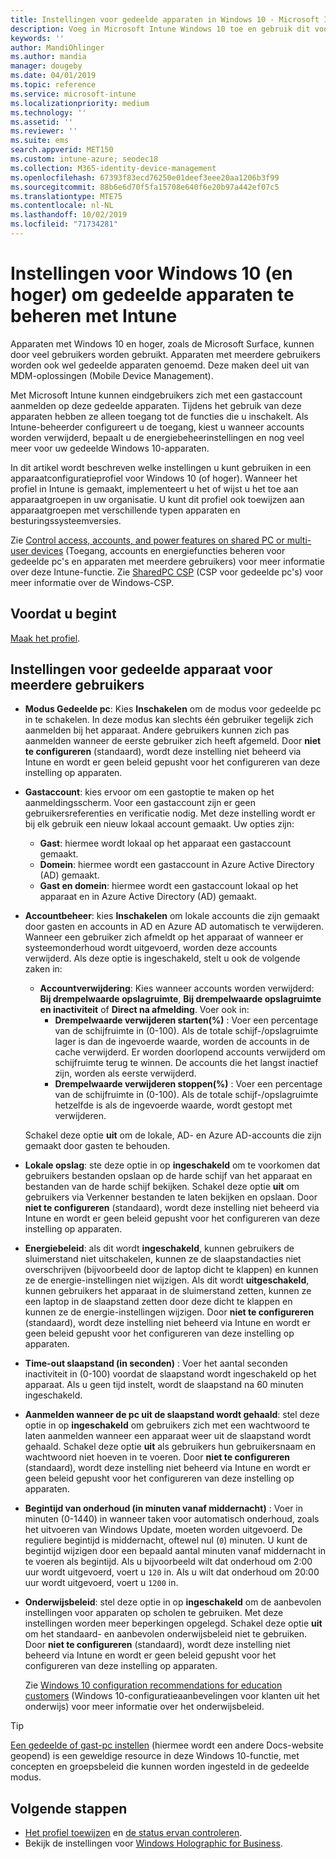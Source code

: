 ```yaml
---
title: Instellingen voor gedeelde apparaten in Windows 10 - Microsoft Intune - Azure | Microsoft Docs
description: Voeg in Microsoft Intune Windows 10 toe en gebruik dit voor het configureren voor apparaten die worden gedeeld of door meerdere gebruikers worden gebruikt. Bekijk een lijst met alle instellingen en wat deze betekenen op de apparaten, inclusief Microsoft Surface. Beheer gastaccounts, beheer accounts, verwijder inactieve accounts, geef toestemming voor of blokkeer opslaan in lokale opslag, stel energie- en slaapopties in, kies wanneer updates worden geïnstalleerd en gebruik apparaten in onderwijsomgevingen in een apparaatconfiguratieprofiel.
keywords: ''
author: MandiOhlinger
ms.author: mandia
manager: dougeby
ms.date: 04/01/2019
ms.topic: reference
ms.service: microsoft-intune
ms.localizationpriority: medium
ms.technology: ''
ms.assetid: ''
ms.reviewer: ''
ms.suite: ems
search.appverid: MET150
ms.custom: intune-azure; seodec18
ms.collection: M365-identity-device-management
ms.openlocfilehash: 67393f83ecd76250e01deef3eee20aa1206b3f99
ms.sourcegitcommit: 88b6e6d70f5fa15708e640f6e20b97a442ef07c5
ms.translationtype: MTE75
ms.contentlocale: nl-NL
ms.lasthandoff: 10/02/2019
ms.locfileid: "71734281"
---
```

# <a name="windows-10-and-later-settings-to-manage-shared-devices-using-intune"></a>Instellingen voor Windows 10 (en hoger) om gedeelde apparaten te beheren met Intune

Apparaten met Windows 10 en hoger, zoals de Microsoft Surface, kunnen door veel gebruikers worden gebruikt. Apparaten met meerdere gebruikers worden ook wel gedeelde apparaten genoemd. Deze maken deel uit van MDM-oplossingen (Mobile Device Management).

Met Microsoft Intune kunnen eindgebruikers zich met een gastaccount aanmelden op deze gedeelde apparaten. Tijdens het gebruik van deze apparaten hebben ze alleen toegang tot de functies die u inschakelt. Als Intune-beheerder configureert u de toegang, kiest u wanneer accounts worden verwijderd, bepaalt u de energiebeheerinstellingen en nog veel meer voor uw gedeelde Windows 10-apparaten.

In dit artikel wordt beschreven welke instellingen u kunt gebruiken in een apparaatconfiguratieprofiel voor Windows 10 (of hoger). Wanneer het profiel in Intune is gemaakt, implementeert u het of wijst u het toe aan apparaatgroepen in uw organisatie. U kunt dit profiel ook toewijzen aan apparaatgroepen met verschillende typen apparaten en besturingssysteemversies.

Zie [Control access, accounts, and power features on shared PC or multi-user devices](shared-user-device-settings.md) (Toegang, accounts en energiefuncties beheren voor gedeelde pc's en apparaten met meerdere gebruikers) voor meer informatie over deze Intune-functie. Zie [SharedPC CSP](https://docs.microsoft.com/windows/client-management/mdm/sharedpc-csp) (CSP voor gedeelde pc's) voor meer informatie over de Windows-CSP.

## <a name="before-your-begin"></a>Voordat u begint

[Maak het profiel](shared-user-device-settings.md).

## <a name="shared-multi-user-device-settings"></a>Instellingen voor gedeelde apparaat voor meerdere gebruikers

- **Modus Gedeelde pc**: Kies **Inschakelen** om de modus voor gedeelde pc in te schakelen. In deze modus kan slechts één gebruiker tegelijk zich aanmelden bij het apparaat. Andere gebruikers kunnen zich pas aanmelden wanneer de eerste gebruiker zich heeft afgemeld. Door **niet te configureren** (standaard), wordt deze instelling niet beheerd via Intune en wordt er geen beleid gepusht voor het configureren van deze instelling op apparaten.
- **Gastaccount**: kies ervoor om een gastoptie te maken op het aanmeldingsscherm. Voor een gastaccount zijn er geen gebruikersreferenties en verificatie nodig. Met deze instelling wordt er bij elk gebruik een nieuw lokaal account gemaakt. Uw opties zijn:
  - **Gast**: hiermee wordt lokaal op het apparaat een gastaccount gemaakt.
  - **Domein**: hiermee wordt een gastaccount in Azure Active Directory (AD) gemaakt.
  - **Gast en domein**: hiermee wordt een gastaccount lokaal op het apparaat en in Azure Active Directory (AD) gemaakt.
- **Accountbeheer**: kies **Inschakelen** om lokale accounts die zijn gemaakt door gasten en accounts in AD en Azure AD automatisch te verwijderen. Wanneer een gebruiker zich afmeldt op het apparaat of wanneer er systeemonderhoud wordt uitgevoerd, worden deze accounts verwijderd. Als deze optie is ingeschakeld, stelt u ook de volgende zaken in:
  - **Accountverwijdering**: Kies wanneer accounts worden verwijderd: **Bij drempelwaarde opslagruimte**, **Bij drempelwaarde opslagruimte en inactiviteit** of **Direct na afmelding**. Voer ook in:
    - **Drempelwaarde verwijderen starten(%)** : Voer een percentage van de schijfruimte in (0-100). Als de totale schijf-/opslagruimte lager is dan de ingevoerde waarde, worden de accounts in de cache verwijderd. Er worden doorlopend accounts verwijderd om schijfruimte terug te winnen. De accounts die het langst inactief zijn, worden als eerste verwijderd.
    - **Drempelwaarde verwijderen stoppen(%)** : Voer een percentage van de schijfruimte in (0-100). Als de totale schijf-/opslagruimte hetzelfde is als de ingevoerde waarde, wordt gestopt met verwijderen.

  Schakel deze optie **uit** om de lokale, AD- en Azure AD-accounts die zijn gemaakt door gasten te behouden.

- **Lokale opslag**: ste deze optie in op **ingeschakeld** om te voorkomen dat gebruikers bestanden opslaan op de harde schijf van het apparaat en bestanden van de harde schijf bekijken. Schakel deze optie **uit** om gebruikers via Verkenner bestanden te laten bekijken en opslaan. Door **niet te configureren** (standaard), wordt deze instelling niet beheerd via Intune en wordt er geen beleid gepusht voor het configureren van deze instelling op apparaten.
- **Energiebeleid**: als dit wordt **ingeschakeld**, kunnen gebruikers de sluimerstand niet uitschakelen, kunnen ze de slaapstandacties niet overschrijven (bijvoorbeeld door de laptop dicht te klappen) en kunnen ze de energie-instellingen niet wijzigen. Als dit wordt **uitgeschakeld**, kunnen gebruikers het apparaat in de sluimerstand zetten, kunnen ze een laptop in de slaapstand zetten door deze dicht te klappen en kunnen ze de energie-instellingen wijzigen. Door **niet te configureren** (standaard), wordt deze instelling niet beheerd via Intune en wordt er geen beleid gepusht voor het configureren van deze instelling op apparaten.
- **Time-out slaapstand (in seconden)** : Voer het aantal seconden inactiviteit in (0-100) voordat de slaapstand wordt ingeschakeld op het apparaat. Als u geen tijd instelt, wordt de slaapstand na 60 minuten ingeschakeld.
- **Aanmelden wanneer de pc uit de slaapstand wordt gehaald**: stel deze optie in op **ingeschakeld** om gebruikers zich met een wachtwoord te laten aanmelden wanneer een apparaat weer uit de slaapstand wordt gehaald. Schakel deze optie **uit** als gebruikers hun gebruikersnaam en wachtwoord niet hoeven in te voeren. Door **niet te configureren** (standaard), wordt deze instelling niet beheerd via Intune en wordt er geen beleid gepusht voor het configureren van deze instelling op apparaten.
- **Begintijd van onderhoud (in minuten vanaf middernacht)** : Voer in minuten (0-1440) in wanneer taken voor automatisch onderhoud, zoals het uitvoeren van Windows Update, moeten worden uitgevoerd. De reguliere begintijd is middernacht, oftewel nul (`0`) minuten. U kunt de begintijd wijzigen door een bepaald aantal minuten vanaf middernacht in te voeren als begintijd. Als u bijvoorbeeld wilt dat onderhoud om 2:00 uur wordt uitgevoerd, voert u `120` in. Als u wilt dat onderhoud om 20:00 uur wordt uitgevoerd, voert u `1200` in.
- **Onderwijsbeleid**: stel deze optie in op **ingeschakeld** om de aanbevolen instellingen voor apparaten op scholen te gebruiken. Met deze instellingen worden meer beperkingen opgelegd. Schakel deze optie **uit** om het standaard- en aanbevolen onderwijsbeleid niet te gebruiken. Door **niet te configureren** (standaard), wordt deze instelling niet beheerd via Intune en wordt er geen beleid gepusht voor het configureren van deze instelling op apparaten.

  Zie [Windows 10 configuration recommendations for education customers](https://docs.microsoft.com/education/windows/configure-windows-for-education) (Windows 10-configuratieaanbevelingen voor klanten uit het onderwijs) voor meer informatie over het onderwijsbeleid.

> [!TIP]
> [Een gedeelde of gast-pc instellen](https://docs.microsoft.com/windows/configuration/set-up-shared-or-guest-pc) (hiermee wordt een andere Docs-website geopend) is een geweldige resource in deze Windows 10-functie, met concepten en groepsbeleid die kunnen worden ingesteld in de gedeelde modus.

## <a name="next-steps"></a>Volgende stappen

- [Het profiel toewijzen](device-profile-assign.md) en [de status ervan controleren](device-profile-monitor.md).
- Bekijk de instellingen voor [Windows Holographic for Business](shared-user-device-settings-windows-holographic.md).
